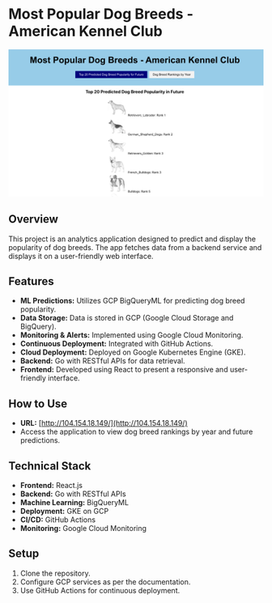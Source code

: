 # Most Popular Dog Breeds - American Kennel Club

![Application Screenshot](/images/main-page.png)

## Overview

This project is an analytics application designed to predict and display the popularity of dog breeds. The app fetches data from a backend service and displays it on a user-friendly web interface.

## Features

- **ML Predictions:** Utilizes GCP BigQueryML for predicting dog breed popularity.
- **Data Storage:** Data is stored in GCP (Google Cloud Storage and BigQuery).
- **Monitoring & Alerts:** Implemented using Google Cloud Monitoring.
- **Continuous Deployment:** Integrated with GitHub Actions.
- **Cloud Deployment:** Deployed on Google Kubernetes Engine (GKE).
- **Backend:** Go with RESTful APIs for data retrieval.
- **Frontend:** Developed using React to present a responsive and user-friendly interface.

## How to Use

- **URL:** [http://104.154.18.149/](http://104.154.18.149/)
- Access the application to view dog breed rankings by year and future predictions.

## Technical Stack

- **Frontend:** React.js
- **Backend:** Go with RESTful APIs
- **Machine Learning:** BigQueryML
- **Deployment:** GKE on GCP
- **CI/CD:** GitHub Actions
- **Monitoring:** Google Cloud Monitoring

## Setup

1. Clone the repository.
2. Configure GCP services as per the documentation.
3. Use GitHub Actions for continuous deployment.